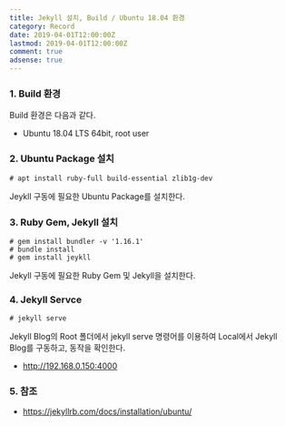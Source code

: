 ```yaml
---
title: Jekyll 설치, Build / Ubuntu 18.04 환경
category: Record
date: 2019-04-01T12:00:00Z
lastmod: 2019-04-01T12:00:00Z
comment: true
adsense: true
---
```


### 1. Build 환경

Build 환경은 다음과 같다.
* Ubuntu 18.04 LTS 64bit, root user

### 2. Ubuntu Package 설치

~~~console
# apt install ruby-full build-essential zlib1g-dev
~~~

Jeykll 구동에 필요한 Ubuntu Package를 설치한다.

### 3. Ruby Gem, Jekyll 설치

~~~console
# gem install bundler -v '1.16.1'
# bundle install
# gem install jeykll
~~~

Jekyll 구동에 필요한 Ruby Gem 및 Jekyll을 설치한다.

### 4. Jekyll Servce

~~~console
# jekyll serve
~~~

Jekyll Blog의 Root 폴더에서 jekyll serve 명령어를 이용하여 Local에서 Jekyll Blog를 구동하고, 동작을 확인한다.
*  http://192.168.0.150:4000

### 5. 참조

* https://jekyllrb.com/docs/installation/ubuntu/